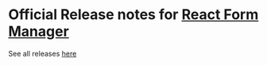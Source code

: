 # Official Release notes for [React Form Manager](https://www.corelabui.com/react-form-manager)

See all releases [here](https://github.com/corelabui/rfm/blob/main/CHANGELOG.md)
